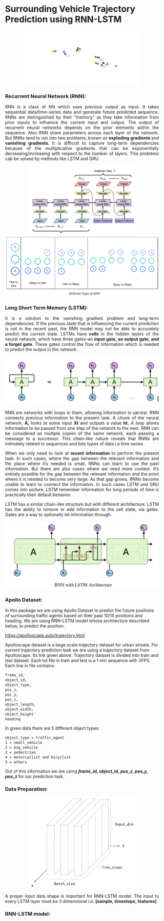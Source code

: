 # Surrounding Vehicle Trajectory Prediction using RNN-LSTM

<p align="center">
  <img src="https://github.com/sanketsalunkhe12/RNN-LSTM/blob/main/readme_data/ezgif.com-gif-maker%20(1).gif">
</p>

### Recurrent Neural Network (RNN):

<p align="justify"> RNN is a class of NN which uses previous output as input. It takes sequential data/time-series data and generate future predicted sequence. RNNs are distinguished by their “memory” as they take information from prior inputs to influence the current input and output. The output of recurrent neural networks depends on the prior elements within the sequence. Also RNN share parameters across each layer of the network. But RNNs tend to run into two problems, known as <b> exploding gradients </b> and <b> vanishing gradients. </b> It is difficult to capture long-term dependencies because of the multiplicative gradients that can be exponentially decreasing/increasing with respect to the number of layers. This problems cab be solved by methods like LSTM and GRU.</p>

<p align="center">
  <img src="https://github.com/sanketsalunkhe12/RNN-LSTM/blob/main/readme_data/Screenshot%20from%202022-08-03%2009-59-45.png" width="350">
  <img src="https://github.com/sanketsalunkhe12/RNN-LSTM/blob/main/readme_data/Screenshot%20from%202022-08-03%2010-49-11.png" width="550">
</p>

### Long Short Term Memory (LSTM):

<p align="justify"> It is a solution to the vanishing gradient problem and long-term dependencies. If the previous state that is influencing the current prediction is not in the recent past, the RNN model may not be able to accurately predict the current state. LSTMs have <b> cells </b> in the hidden layers of the neural network, which have three gates–an <b> input gate, an output gate, and a forget gate. </b> These gates control the flow of information which is needed to predict the output in the network. </p>

<p align="center">
  <img src="https://github.com/sanketsalunkhe12/RNN-LSTM/blob/main/readme_data/Screenshot%20from%202022-08-03%2011-45-56.png">
</p>

<p align="justify"> RNN are networks with loops in them, allowing information to persist. RNN connects previous information to the present task. A chunk of the neural network, <b> A, </b> looks at some input <b> Xt </b> and outputs a value <b> ht.</b> A loop allows information to be passed from one step of the network to the next. RNN can be considered as multiple copies of the same network, each passing a message to a successor. This chain-like nature reveals that RNNs are intimately related to sequences and lists types of data i.e time series. </p>

<p align="justify"> When we only need to look at <b> recent information </b> to perform the present task. In such cases, where the gap between the relevant information and the place where it’s needed is small, RNNs can learn to use the past information. But there are also cases where we need more context. It’s entirely possible for the gap between the relevant information and the point where it is needed to become very large. As that gap grows, RNNs become unable to learn to connect the information. In such cases LSTM and GRU comes into picture. LSTM remember information for long periods of time is practically their default behavior. </p>

<p align="justify"> LSTM has a similar chain-like structure but with different architecture. LSTM has the ability to remove or add information to the cell state, via gates. Gates are a way to optionally let information through. </p>

<p align="center">
  <img src="https://github.com/sanketsalunkhe12/RNN-LSTM/blob/main/readme_data/Screenshot%20from%202022-08-03%2012-17-19.png">
</p>

### Apollo Dataset:

In this package we are using Apollo Dataset to predict the future positions of surrounding traffic agents based on their past 10/15 positions and heading. We are using RNN-LSTM model whose architecture described below, to predict the position. 

https://apolloscape.auto/trajectory.html

Apolloscape dataset is a large scale trajectory dataset for urban streets. For current trajectory prediction task we are using a trajectory dataset from Apolloscape. Its link given above. Trajectory dataset is divided into train and test dataset. Each txt file in train and test is a 1 min sequence with 2FPS. Each line in file contains:

    frame_id, 
    object_id, 
    object_type, 
    pos_x, 
    pos_y, 
    pos_z, 
    object_length, 
    object_width, 
    object_height' 
    heading

In given data there are 5 different object types:
    
    object_type = traffic_agent
    1 = small_vehicle
    2 = big_vehicle
    3 = pedestrian
    4 = motorcyclist and bicyclist
    5 = others
    
Out of this information we are using <b> <i> frame_id, object_id, pos_x, pos_y, pos_z </i> </b> for our prediction task.

### Data Preparation:

<p align="center">
  <img src="https://github.com/sanketsalunkhe12/RNN-LSTM/blob/main/readme_data/data_format.png" width="350">
</p>

<p align="justify"> A proper input data shape is important for RNN-LSTM model. The input to every LSTM layer must be 3 dimensional i.e. <b> [sample, timesteps, features] </b>            </p>


### RNN-LSTM model:


